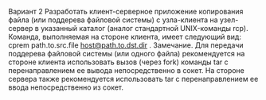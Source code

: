 Вариант 2
Разработать клиент-серверное приложение копирования файла (или поддерева файловой системы) с узла-клиента на узел-сервер в указанный каталог (аналог стандартной UNIX-команды rcp). Команда, выполняемая на стороне клиента, имеет следующий вид: cprem path.to.src.file host@path.to.dst.dir .
Замечание. Для передачи поддерева файловой системы (или одного файла) рекомендуется на стороне клиента использовать вызов (через fork) команды tar с перенаправлением ее вывода непосредственно в сокет. На стороне сервера также рекомендуется использовать tar с перенаправлением ее ввода непосредственно из сокет.